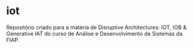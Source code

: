 # iot
Repositório criado para a matéria de Disruptive Architectures: IOT, IOB &amp; Generative IAT do curso de Análise e Desenvolvimento de Sistemas da FIAP.

